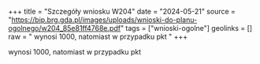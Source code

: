 +++
title = "Szczegóły wniosku W204"
date = "2024-05-21"
source = "https://bip.brg.gda.pl/images/uploads/wnioski-do-planu-ogolnego/w204_85e81ff4768e.pdf"
tags = ["wnioski-ogolne"]
geolinks = []
raw = " wynosi 1000, natomiast w przypadku pkt "
+++

 wynosi 1000, natomiast w przypadku pkt 


